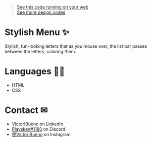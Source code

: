 ><a href="https://vlb-stylish-menu.netlify.app/" target="_blank">See this code running on your web</a></br>
><a href="https://github.com/stars/VictorlBueno/lists/design" target="_blank">See more design codes</a>

# Stylish Menu ✨
Stylish, fun-looking letters that as you mouse over, the list bar passes between the letters, coloring them.

# Languages 👨‍💻
<ul>
  <li>HTML</li>
  <li>CSS</li>
</ul>
  
# Contact ✉
<ul>
<li><a href="https://www.linkedin.com/in/victorlbueno/" target="_blank">VictorlBueno</a> on LinkedIn</li>
<li><a href="discordapp.com/users/Playsken#1180" target="_blank">Playsken#1180</a> on Discord</li>
<li><a href="instagram.com/victorlbueno" target="_blank">@VictorlBueno</a> on Instagram</li></ul>
